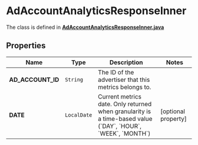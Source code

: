 

# AdAccountAnalyticsResponseInner

The class is defined in **[AdAccountAnalyticsResponseInner.java](../../src/main/java/org/openapitools/model/AdAccountAnalyticsResponseInner.java)**

## Properties

Name | Type | Description | Notes
------------ | ------------- | ------------- | -------------
**AD_ACCOUNT_ID** | `String` | The ID of the advertiser that this metrics belongs to. | 
**DATE** | `LocalDate` | Current metrics date. Only returned when granularity is a time-based value (&#x60;DAY&#x60;, &#x60;HOUR&#x60;, &#x60;WEEK&#x60;, &#x60;MONTH&#x60;) |  [optional property]




